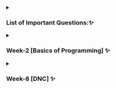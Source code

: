 <details>
    <summary><h3>List of Important Questions:✨</h3></summary>
    
> The following list of questions was recommended by [Love Babbar](https://www.youtube.com/c/LoveBabbar1) on this [video](https://youtu.be/4iFALQ1ACdA). I have documented all those questions here.✌️


| Topic  | Important DSA Questions   | Link           |
|--------|---------------------------|----------------|
| Topic: | Problem:                  | Related Link   |
|<->      |                          |                |

</details>

<details>
    <summary><h3>Week-2 [Basics of Programming] ✨</h3></summary>
    <h5>Pattern + function + loops</h5>

| Topic  | Important DSA Questions   | Link           |
|--------|---------------------------|----------------|
| Topic: | Problem:                  | Related Link   |
|<->      |                          |                |


</details>

<details>
    <summary><h3>Week-8 [DNC] ✨</h3></summary>
    

| Date      | Task                              | status                               |
|-----------|-----------------------------------|--------------------------------------|
| 10 April  |         DNC Level-1               | completed :heavy_check_mark:         |
| 11 April  |         DNC Level-2               | Pending                              |


</details>